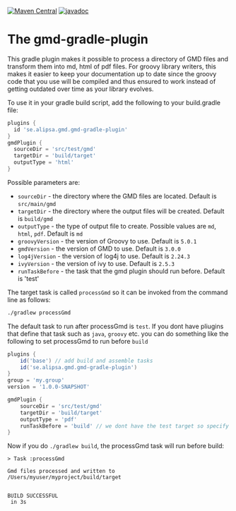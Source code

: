 [![Maven Central](https://maven-badges.herokuapp.com/maven-central/se.alipsa.gmd/gmd-gradle-plugin/badge.svg)](https://maven-badges.herokuapp.com/maven-central/se.alipsa.gmd/gmd-gradle-plugin)
[![javadoc](https://javadoc.io/badge2/se.alipsa.gmd/gmd-gradle-plugin/javadoc.svg)](https://javadoc.io/doc/se.alipsa.gmd/gmd-gradle-plugin)
# The gmd-gradle-plugin

This gradle plugin makes it possible to process a directory of GMD files and transform them into md, html of pdf files. For groovy library writers, this makes it easier to keep your documentation up to date since the groovy code that you use will be compiled and thus ensured to work instead of getting outdated over time as your library evolves.

To use it in your gradle build script, add the following to your build.gradle file:

```groovy
plugins {
  id 'se.alipsa.gmd.gmd-gradle-plugin'
}
gmdPlugin {
  sourceDir = 'src/test/gmd'
  targetDir = 'build/target'
  outputType = 'html'
}
```
Possible parameters are:
- `sourceDir` - the directory where the GMD files are located. Default is `src/main/gmd`
- `targetDir` - the directory where the output files will be created. Default is `build/gmd`
- `outputType` - the type of output file to create. Possible values are `md`, `html`, `pdf`. Default is `md`
- `groovyVersion` - the version of Groovy to use. Default is `5.0.1`
- `gmdVersion` - the version of GMD to use. Default is `3.0.0`
- `log4jVersion` - the version of log4j to use. Default is `2.24.3`
- `ivyVersion` - the version of ivy to use. Default is `2.5.3`
- `runTaskBefore` - the task that the gmd plugin should run before. Default is 'test'

The target task is called `processGmd` so it can be invoked from the command line as follows:

```bash
./gradlew processGmd
```
The default task to run after processGmd is `test`. If you dont have pliugins that define that task such as 
`java`, `groovy` etc. you can do something like the following to set processGmd to run before `build`

```groovy
plugins {
    id('base') // add build and assemble tasks
    id('se.alipsa.gmd.gmd-gradle-plugin')
}
group = 'my.group'
version = '1.0.0-SNAPSHOT'

gmdPlugin {
    sourceDir = 'src/test/gmd'
    targetDir = 'build/target'
    outputType = 'pdf'
    runTaskBefore = 'build' // we dont have the test target so specify the task to not get a warning 
}
```
Now if you do `./gradlew build`, the processGmd task will run before build:
```
> Task :processGmd

Gmd files processed and written to /Users/myuser/myproject/build/target


BUILD SUCCESSFUL
 in 3s
```